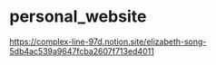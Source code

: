 # personal_website
https://complex-line-97d.notion.site/elizabeth-song-5db4ac539a9647fcba2607f713ed4011
